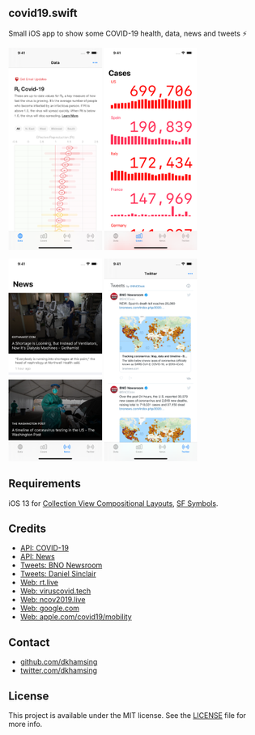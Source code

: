 ## covid19.swift

Small iOS app to show some COVID-19 health, data, news and tweets :zap:

<img src=Images/0.png height=400> <img src=Images/1.png height=400>

<img src=Images/2.png height=400> <img src=Images/3.png height=400>

## Requirements

iOS 13 for [Collection View Compositional Layouts](https://developer.apple.com/documentation/uikit/views_and_controls/collection_views/using_collection_view_compositional_layouts_and_diffable_data_sources), [SF Symbols](https://developer.apple.com/design/human-interface-guidelines/sf-symbols/overview/).

## Credits

- [API: COVID-19](https://github.com/ExpDev07/coronavirus-tracker-api)
- [API: News](https://newsapi.org)
- [Tweets: BNO Newsroom](https://twitter.com/BNODesk)
- [Tweets: Daniel Sinclair](https://twitter.com/_DanielSinclair)
- [Web: rt.live](https://rt.live)
- [Web: viruscovid.tech](https://viruscovid.tech)
- [Web: ncov2019.live](https://ncov2019.live)
- [Web: google.com](https://www.google.com/search?q=covid+cases)
- [Web: apple.com/covid19/mobility](https://www.apple.com/covid19/mobility)

## Contact

- [github.com/dkhamsing](https://github.com/dkhamsing)
- [twitter.com/dkhamsing](https://twitter.com/dkhamsing)

## License

This project is available under the MIT license. See the [LICENSE](LICENSE) file for more info.
